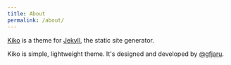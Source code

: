 ```yaml
---
title: About
permalink: /about/
---
```


<p class="lead"><a href="http://github.com/gfjaru/Kiko">Kiko</a> is a theme for <a href="http://jekyllrb.com">Jekyll</a>, the static site generator.</p>

Kiko is simple, lightweight theme. It's designed and developed by [@gfjaru](https://twitter.com/gfjaru).